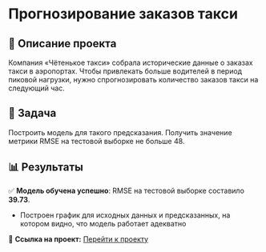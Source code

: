 # Прогнозирование заказов такси

## 📌 Описание проекта  
Компания «Чётенькое такси» собрала исторические данные о заказах такси в аэропортах. Чтобы привлекать больше водителей в период пиковой нагрузки, нужно спрогнозировать количество заказов такси на следующий час. 

## 🎯 Задача  
Построить модель для такого предсказания.
Получить значение метрики RMSE на тестовой выборке не больше 48.

## 📊 Результаты  
✅ **Модель обучена успешно**: RMSE на тестовой выборке составило **39.73**.  
- Построен график для исходных данных и предсказанных, на котором видно, что модель работает адекватно

🔗 **Ссылка на проект:** [Перейти к проекту]() 
